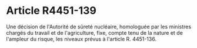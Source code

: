 # Article R4451-139

Une décision de l'Autorité de sûreté nucléaire, homologuée par les ministres chargés du travail et de l'agriculture, fixe, compte tenu de la nature et de l'ampleur du risque, les niveaux prévus à l'article R. 4451-136.